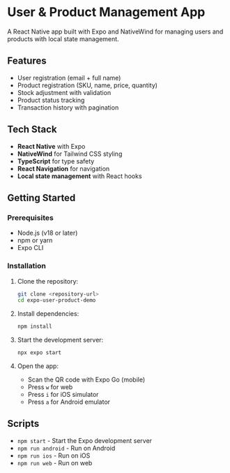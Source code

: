 # User & Product Management App

A React Native app built with Expo and NativeWind for managing users and products with local state management.

## Features

- User registration (email + full name)
- Product registration (SKU, name, price, quantity)
- Stock adjustment with validation
- Product status tracking
- Transaction history with pagination

## Tech Stack

- **React Native** with Expo
- **NativeWind** for Tailwind CSS styling
- **TypeScript** for type safety
- **React Navigation** for navigation
- **Local state management** with React hooks

## Getting Started

### Prerequisites

- Node.js (v18 or later)
- npm or yarn
- Expo CLI

### Installation

1. Clone the repository:
   ```bash
   git clone <repository-url>
   cd expo-user-product-demo
   ```

2. Install dependencies:
   ```bash
   npm install
   ```

3. Start the development server:
   ```bash
   npx expo start
   ```

4. Open the app:
   - Scan the QR code with Expo Go (mobile)
   - Press `w` for web
   - Press `i` for iOS simulator
   - Press `a` for Android emulator

## Scripts

- `npm start` - Start the Expo development server
- `npm run android` - Run on Android
- `npm run ios` - Run on iOS
- `npm run web` - Run on web